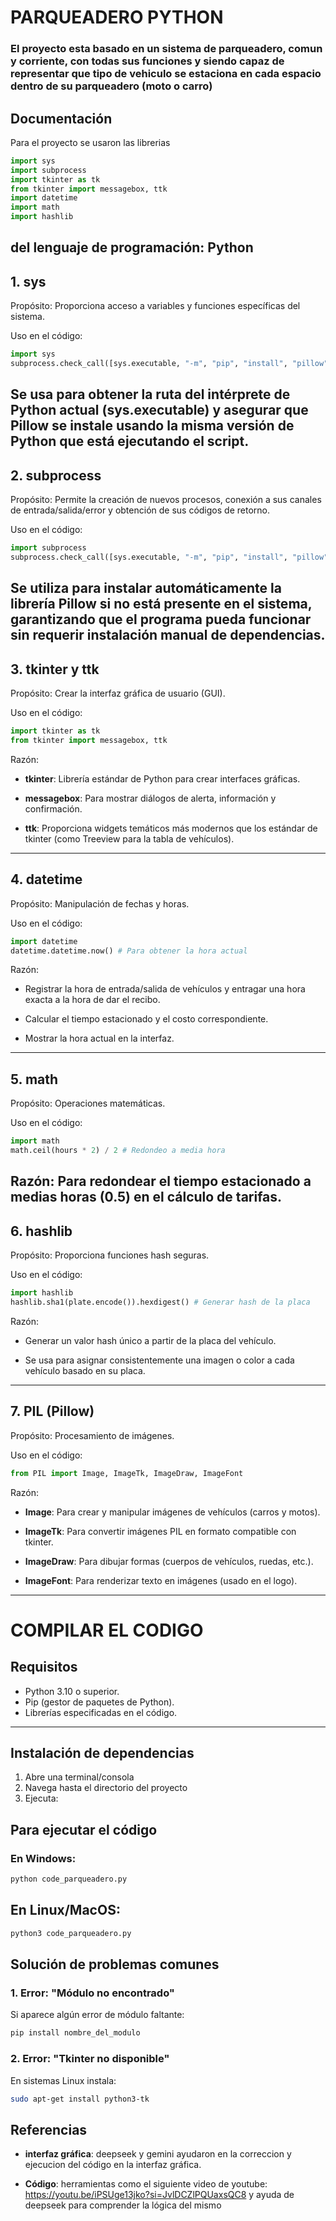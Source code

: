 # PARQUEADERO PYTHON

### El proyecto esta basado en un sistema de parqueadero, comun y corriente, con todas sus funciones y siendo capaz de representar que tipo de vehiculo se estaciona en cada espacio dentro de su parqueadero (moto o carro)

## Documentación

Para el proyecto se usaron las librerias 
```python
import sys
import subprocess
import tkinter as tk
from tkinter import messagebox, ttk
import datetime
import math
import hashlib
```
del lenguaje de programación: Python
---
## 1. sys
Propósito: Proporciona acceso a variables y funciones específicas del sistema.

Uso en el código:

``` python
import sys
subprocess.check_call([sys.executable, "-m", "pip", "install", "pillow"])
```
 Se usa para obtener la ruta del intérprete de Python actual (sys.executable) y asegurar que Pillow se instale usando la misma versión de Python que está ejecutando el script.
---
## 2. subprocess
Propósito: Permite la creación de nuevos procesos, conexión a sus canales de entrada/salida/error y obtención de sus códigos de retorno.

Uso en el código:
```python
import subprocess
subprocess.check_call([sys.executable, "-m", "pip", "install", "pillow"])
```
Se utiliza para instalar automáticamente la librería Pillow si no está presente en el sistema, garantizando que el programa pueda funcionar sin requerir instalación manual de dependencias.
---
## 3. tkinter y ttk
   
Propósito: Crear la interfaz gráfica de usuario (GUI).

Uso en el código:
```python
import tkinter as tk
from tkinter import messagebox, ttk
```
Razón:

- **tkinter**: Librería estándar de Python para crear interfaces gráficas.

- **messagebox**: Para mostrar diálogos de alerta, información y confirmación.

- **ttk**: Proporciona widgets temáticos más modernos que los estándar de tkinter (como Treeview para la tabla de vehículos).
---
## 4. datetime

Propósito: Manipulación de fechas y horas.

Uso en el código:

```python
import datetime
datetime.datetime.now() # Para obtener la hora actual
```
Razón: 

- Registrar la hora de entrada/salida de vehículos y entragar una hora exacta a la hora de dar el recibo.

- Calcular el tiempo estacionado y el costo correspondiente.

- Mostrar la hora actual en la interfaz.
---
## 5. math
Propósito: Operaciones matemáticas.

Uso en el código:
```python
import math
math.ceil(hours * 2) / 2 # Redondeo a media hora
```

Razón: Para redondear el tiempo estacionado a medias horas (0.5) en el cálculo de tarifas.
---
## 6. hashlib
Propósito: Proporciona funciones hash seguras.

Uso en el código:
```python
import hashlib
hashlib.sha1(plate.encode()).hexdigest() # Generar hash de la placa
```
Razón:

- Generar un valor hash único a partir de la placa del vehículo.

- Se usa para asignar consistentemente una imagen o color a cada vehículo basado en su placa.
---
## 7. PIL (Pillow)
Propósito: Procesamiento de imágenes.

Uso en el código:
```python
from PIL import Image, ImageTk, ImageDraw, ImageFont
```

Razón:

- **Image**: Para crear y manipular imágenes de vehículos (carros y motos).

- **ImageTk**: Para convertir imágenes PIL en formato compatible con tkinter.

- **ImageDraw**: Para dibujar formas (cuerpos de vehículos, ruedas, etc.).

- **ImageFont**: Para renderizar texto en imágenes (usado en el logo).

---

# COMPILAR EL CODIGO

## Requisitos

- Python 3.10 o superior.
- Pip (gestor de paquetes de Python).
- Librerías especificadas en el código.
----
## Instalación de dependencias

1. Abre una terminal/consola
2. Navega hasta el directorio del proyecto
3. Ejecuta:

## Para ejecutar el código
### En Windows:
```cmd
python code_parqueadero.py
```
## En Linux/MacOS:
```bash
python3 code_parqueadero.py
```
## Solución de problemas comunes

### 1. Error: "Módulo no encontrado"
Si aparece algún error de módulo faltante:

```bash
pip install nombre_del_modulo
```
### 2. Error: "Tkinter no disponible"
En sistemas Linux instala:

```bash
sudo apt-get install python3-tk
```
## Referencias
- **interfaz gráfica**: deepseek y gemini ayudaron en la correccion y ejecucion del código en la interfaz gráfica.

- **Código**: herramientas como el siguiente video de youtube: https://youtu.be/iPSUge13jko?si=JvlDCZlPQUaxsQC8 y ayuda de deepseek para comprender la lógica del mismo
